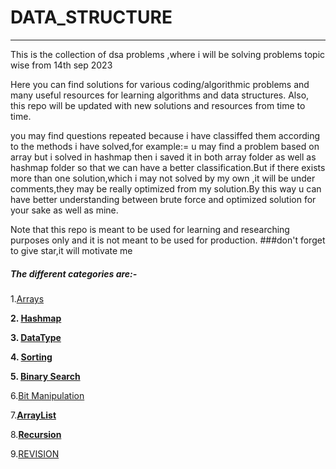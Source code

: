  # DATA_STRUCTURE

---

This is the collection of dsa problems ,where i will be solving problems topic wise from 14th sep 2023

Here you can find solutions for various coding/algorithmic problems and many useful resources for learning algorithms and data structures. Also, this repo will be updated with new solutions and resources from time to time.

you may find questions repeated because i have classiffed them according to the methods i have solved,for example:= u may find a problem based on array but i solved in hashmap then i saved it in both array folder as well as hashmap folder so that we can have a better classification.But if there exists more than one solution,which i may not solved by my own ,it will be under comments,they may be really optimized from my solution.By this way u can have better understanding between brute force and optimized solution for your sake as well as mine.

Note that this repo is meant to be used for learning and researching purposes only and it is not meant to be used for production.
 ###don't forget to give star,it will motivate me

##### **The different categories are:-**

1.[Arrays](https://github.com/leet-somnath/LEET_DSA/tree/main/Arrays)

**2.  [Hashmap](https://github.com/leet-somnath/LEET_DSA/tree/main/Hashmap)**

**3.  [DataType](https://github.com/leet-somnath/LEET_DSA/tree/main/DataType)**

**4.  [Sorting](https://github.com/leet-somnath/LEET_DSA/tree/main/DataType)**

**5.  [Binary Search]()**

6.[Bit Manipulation](https://github.com/leet-somnath/LEET_DSA/tree/main/Bit%20manipulation)

7.**[ArrayList](https://github.com/leet-somnath/LEET_DSA/tree/main/lists)**

8.**[Recursion](https://github.com/leet-somnath/LEET_DSA/tree/main/Recursion)**

9.[REVISION](https://github.com/leet-somnath/LEET_DSA/tree/main/Revision)
